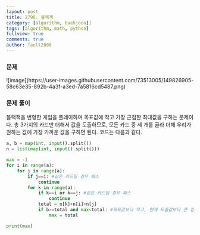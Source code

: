 ```yaml
---
layout: post
title: 2798. 블랙잭
category: [algorithm, baekjoon]]
tags: [algorithm, math, python]
fullview: true
comments: true
author: fault2000
---
```

<h3>문제</h3>
![image](https://user-images.githubusercontent.com/73513005/149826905-58c63e35-892b-4a3f-a3ed-7a5816cd5487.png)
<h3>문제 풀이</h3>
블랙잭을 변형한 게임을 플레이하며 목표값에 작고 가장 근접한 최대값을 구하는 문제이다. 총 3가지의 카드만 더해서 값을 도출하므로, 모든 카드 중 세 개를 골라 더해 우리가 원하는 값에 가장 가까운 값을 구하면 된다. 코드는 다음과 같다.

```python
a, b = map(int, input().split())
n = list(map(int, input().split()))

max = -1
for i in range(a):
    for j in range(a):
        if j==i: #같은 카드일 경우 패스
            continue
        for k in range(a):
            if k==i or k==j: #같은 카드일 경우 패스
                continue
            total = n[k]+n[i]+n[j]
            if b>=total and max<total: #목표값보다 작고, 현재 도출값보다 큰 경우
                max = total

print(max)
```
